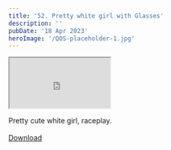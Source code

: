```yaml
---
title: '52. Pretty white girl with Glasses'
description: ''
pubDate: '18 Apr 2023'
heroImage: '/QOS-placeholder-1.jpg'
---
```

<iframe src="https://drive.google.com/file/d/1uZUbZe8kE57JakuxsiJcE_zAOGvIof4H/preview" width="200" height="100" allow="autoplay" allowfullscreen="allowfullscreen"></iframe>

Pretty cute white girl, raceplay.
<br>
<br>
<a class="read_more" href="https://drive.google.com/file/d/1uZUbZe8kE57JakuxsiJcE_zAOGvIof4H/view?usp=sharing">Download</a>